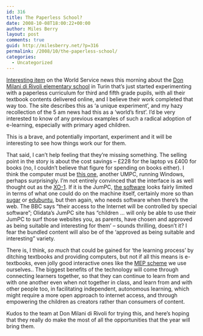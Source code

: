 ```yaml
---
id: 316
title: The Paperless School?
date: 2008-10-08T18:00:22+00:00
author: Miles Berry
layout: post 
comments: true
guid: http://milesberry.net/?p=316
permalink: /2008/10/the-paperless-school/
categories:
  - Uncategorized
---
```

[Interesting item](http://news.bbc.co.uk/2/hi/europe/7658665.stm "Many thanks to Ian Usher for tracking down the link!") on the World Service news this morning about the [Don Milani di Rivoli elementary school](http://translate.google.com/translate?u=http%3A%2F%2Fwww.lastampa.it%2F_web%2Fcmstp%2Ftmplrubriche%2Funpcperognistudente%2Fhrubrica.asp%3FID_blog%3D237&hl=en&ie=UTF-8&sl=it&tl=en "Google's translation of the project blog") in Turin that&#8217;s just started experimenting with a paperless curriculum for third and fifth grade pupils, with all their textbook contents delivered online, and I believe their work completed that way too. The site describes this as &#8216;a unique experiment&#8217;, and my hazy recollection of the 5 am news had this as a &#8216;world&#8217;s first&#8217;. I&#8217;d be very interested to know of any previous examples of such a radical adoption of e-learning, especially with primary aged children.

This is a brave, and potentially important, experiment and it will be interesting to see how things work our for them.

<!--more-->

That said, I can&#8217;t help feeling that they&#8217;re missing something. The selling point in the story is about the cost savings &#8211; £228 for the laptop vs £400 for books (no, I couldn&#8217;t believe that figure for spending on books either). I think the computer must be [this one](http://www.olidata-jumpc.com/eng/default.asp "this one"), another UMPC, running Windows, perhaps surprisingly. I&#8217;m not entirely convinced that the interface is as well thought out as the [XO-1](http://laptop.org/laptop/ "XO-1"). If it is the JumPC, [the software](http://www.olidata-jumpc.com/eng/magic_desktop.asp "the software") looks fairly limited in terms of what one could do on the machine itself, certainly more so than [sugar](http://en.wikipedia.org/wiki/Sugar_%28GUI%29 "sugar") or [edubuntu](http://edubuntu.org/ "edubuntu"), but then again, who needs software when there&#8217;s the web. The BBC says &#8220;their access to the Internet will be controlled by special software&#8221;; Olidata&#8217;s JumPC site has &#8220;children &#8230; will only be able to use their JumPC to surf those websites you, as parents, have chosen and approved as being suitable and interesting for them&#8217; &#8211; sounds thrilling, doesn&#8217;t it? I fear the bundled content will also be of the &#8216;approved as being suitable and interesting&#8221; variety.

There is, I think, _so much_ that could be gained for &#8216;the learning process&#8217; by ditching textbooks and providing computers, but not if all this means is e-textbooks, even jolly good interactive ones like the [MEP scheme](http://www.cimt.plymouth.ac.uk/projects/mepres/book7/book7int.htm "MEP scheme") we use ourselves.. The biggest benefits of the technology will come through connecting learners together, so that they can continue to learn from and with one another even when not together in class, and learn from and with other people too, in facilitating independent, autonomous learning, which might require a more open approach to internet access, and through empowering the children as creators rather than consumers of content.

Kudos to the team at Don Milani di Rivoli for trying this, and here&#8217;s hoping that they really do make the most of all the opportunities that the year will bring them.